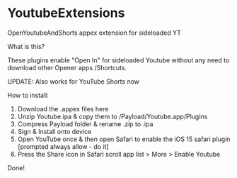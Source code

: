 # YoutubeExtensions
 OpenYoutubeAndShorts appex extension for sideloaded YT
 
 
 What is this?
 
 These plugins enable "Open In" for sideloaded Youtube without any need to download other Opener apps /Shortcuts.

 UPDATE: Also works for YouTube Shorts now
 
 
 How to install: 
 
 1. Download the .appex files here
 2. Unzip Youtube.ipa & copy them to /Payload/Youtube.app/Plugins
 3. Compress Payload folder & rename .zip to .ipa
 4. Sign & Install onto device
 5. Open YouTube once & then open Safari to enable the iOS 15 safari plugin [prompted always allow - do it]
 6. Press the Share icon in Safari scroll app list > More > Enable Youtube
 
 Done!
 

